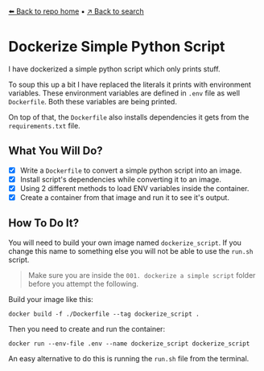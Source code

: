 [⬅️ Back to repo home](https://github.com/Blankscreen-exe/docker-practice) ▪️ [↗️ Back to search](https://blankscreen-exe.github.io/docker-practice/)

# Dockerize Simple Python Script

I have dockerized a simple python script which only prints stuff.

To soup this up a bit I have replaced the literals it prints with environment variables. These environment variables are defined in `.env` file as well `Dockerfile`. Both these variables are being printed.

On top of that, the `Dockerfile` also installs dependencies it gets from the `requirements.txt` file.

## What You Will Do?

- [x] Write a `Dockerfile` to convert a simple python script into an image.
- [x] Install script's dependencies while converting it to an image.
- [x] Using 2 different methods to load ENV variables inside the container.
- [x] Create a container from that image and run it to see it's output.

## How To Do It?

You will need to build your own image named `dockerize_script`. If you change this name to something else you will not be able to use the `run.sh` script.

> Make sure you are inside the `001. dockerize a simple script` folder before you attempt the following.

Build your image like this:

```shell
docker build -f ./Dockerfile --tag dockerize_script .
```

Then you need to create and run the container:

```shell
docker run --env-file .env --name dockerize_script dockerize_script
```

An easy alternative to do this is running the `run.sh` file from the terminal.
